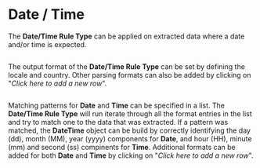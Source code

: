 # Date / Time

The **Date/Time Rule Type** can be applied on extracted data where a date and/or time is expected.

<figure><img src="../../.gitbook/assets/image (116).png" alt=""><figcaption></figcaption></figure>

The output format of the **Date/Time Rule Type** can be set by defining the locale and country. Other parsing formats can also be added by clicking on "_Click here to add a new row_".

<figure><img src="../../.gitbook/assets/image (88).png" alt=""><figcaption></figcaption></figure>

Matching patterns for **Date** and **Time** can be specified in a list. The **Date/Time Rule Type** will run iterate through all the format entries in the list and try to match one to the data that was extracted. If a pattern was matched, the **DateTime** object can be build by correctly identifying the day (dd), month (MM), year (yyyy) components for **Date**, and hour (HH), minute (mm) and second (ss) compinents for **Time**. Additional formats can be added for both **Date** and **Time** by clicking on "_Click here to add a new row_".

<figure><img src="../../.gitbook/assets/image (115).png" alt=""><figcaption></figcaption></figure>
